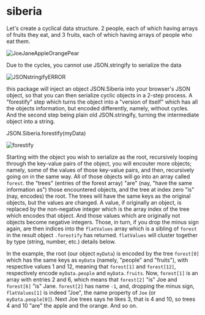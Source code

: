# siberia
Let's create a cyclical data structure. 2 people, each of which having arrays of fruits they eat,
and 3 fruits, each of which having arrays of people who eat them.

![JoeJaneAppleOrangePear](https://mathheadinclouds.github.io/img/applesOranges.png)

Due to the cycles, you cannot use JSON.stringify to serialize the data

![JSONstringifyERROR](https://mathheadinclouds.github.io/img/JSONstringifyERROR.png)

this package will inject an object JSON.Siberia into your browser's JSON object, so that you can then
serialize cyclic objects in a 2-step process. A "forestify" step which turns the object into a
"version of itself" which has all the objects information, but encoded differently, namely, without cycles.
And the second step being plain old JSON.stringify, turning the intermediate object into a string.

JSON.Siberia.forestify(myData)

![forestify](https://mathheadinclouds.github.io/img/forestify2.png)

Starting with the object you wish to serialize as the root, recursively looping through the key-value pairs
of the object, you will encouter more objects; namely, some of the values of those key-value pairs, and then,
recursively going on in the same way. All of those objects will go into an array called `forest`. the "trees"
(entries of the forest array) "are" (nay, "have the same information as") those encountered objects, and the
tree at index zero "is" (nay, encodes) the root. The trees will have the same keys as the original objects,
but the values are changed. A value, if originally an object, is replaced by the non-negative integer which is
the array index of the tree which encodes that object. And those values which are originally not objects become
negative integers. Those, in turn, if you drop the minus sign again, are then indices into the `flatValues` array
which is a sibling of `forest` in the result object `.forestify` has returned. `flatValues` will cluster together
by type (string, number, etc.) details below.

In the example, the root (our object `myData`) is encoded by the tree `forest[0]` which has the same keys as `myData`
(namely, "people" and "fruits"), with respective values 1 and 12, meaning that `forest[1]` and `forest[12]`,
respectively encode `myData.people` and `myData.fruits`. Now, `forest[1]` is an array with entries 2 and 6, which
means that `forest[2]` "is" Joe and `forest[6]` "is" Jane. `forest[2]` has name `-1`, and, dropping the minus
sign, `flatValues[1]` is indeed "Joe", the name property of `Joe` (or `myData.people[0]`). Next Joe trees says
he likes 3, that is 4 and 10, so trees 4 and 10 "are" the apple and the orange. And so on.